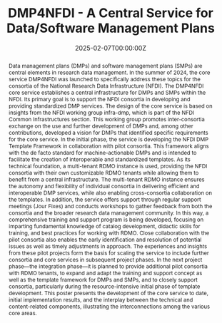---
title: "DMP4NFDI - A Central Service for Data/Software Management Plans"
draft: false

authors:
  - "Diederichs, K."
  - "Gonzalez-Ocanto, M."
  - "Schönau, S."
  - "Wallace, D."
  - "Windeck, J."
  - "Marx, A."

author_notes: []

# Erscheinungsdatum der Publikation:
date: "2025-02-07T00:00:00Z"
doi: "10.5281/zenodo.14833740"

# Steuert, ab wann die Seite veröffentlicht wird
publishDate: "2025-02-07T00:00:00Z"

# Für Poster oder Konferenzbeitrag:
publication_types: ["paper-conference"]
publication: "Zenodo"
publication_short: "Poster"

abstract: "Data management plans (DMPs) and software management plans (SMPs) are central elements in research data management. In the summer of 2024, the core service DMP4NFDI was launched to specifically address these topics for the consortia of the National Research Data Infrastructure (NFDI).
	The DMP4NFDI core service establishes a central infrastructure for DMPs and SMPs within the NFDI. Its primary goal is to support the NFDI consortia in developing and providing standardized DMP services.
	The design of the core service is based on insights from the NFDI working group infra-dmp, which is part of the NFDI Common Infrastructures section. This working group promotes inter-consortia exchange on the use and further development of DMPs and, among other contributions, developed a vision for DMPs that identified specific requirements for the core service.
	In the initial phase, the service is developing the NFDI DMP Template Framework in collaboration with pilot consortia. This framework aligns with the de facto standard for machine-actionable DMPs and is intended to facilitate the creation of interoperable and standardized templates. As its technical foundation, a multi-tenant RDMO instance is used, providing the NFDI consortia with their own customizable RDMO tenants while allowing them to benefit from a central infrastructure. The multi-tenant RDMO instance ensures the autonomy and flexibility of individual consortia in delivering efficient and interoperable DMP services, while also enabling cross-consortia collaboration on the templates. In addition, the service offers support through regular support meetings (Jour Fixes) and conducts workshops to gather feedback from both the consortia and the broader research data management community. In this way, a comprehensive training and support program is being developed, focusing on imparting fundamental knowledge of catalog development, didactic skills for training, and best practices for working with RDMO.
	Close collaboration with the pilot consortia also enables the early identification and resolution of potential issues as well as timely adjustments in approach. The experiences and insights from these pilot projects form the basis for scaling the service to include further consortia and core services in subsequent project phases. In the next project phase—the integration phase—it is planned to provide additional pilot consortia with RDMO tenants, to expand and adapt the training and support concept as well as the template framework for DMPs and SMPs, and to closely support consortia, particularly during the resource-intensive initial phase of template development.
	This poster presents the development of the core service to date, initial implementation results, and the interplay between the technical and content-related components, illustrating the interconnections among the various core areas."
  

summary: "Poster of NFDI base service DMP4NFDI."

tags: ["DMP4NFDI", "Poster", "NFDI", "Conference", "RDA-DE"]

featured: true

url_pdf: "https://doi.org/10.5281/zenodo.14833740"
url_code: ""
url_dataset: ""
url_poster: ""
url_project: ""
url_slides: ""
url_source: ""
url_video: ""

image:
  caption: "Poster small"
  focal_point: ""
  preview_only: false

projects:
  - example

slides: example
---